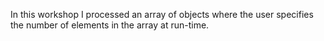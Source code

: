 In this workshop I processed an array of objects where the user specifies the number of elements in the array at run-time.

